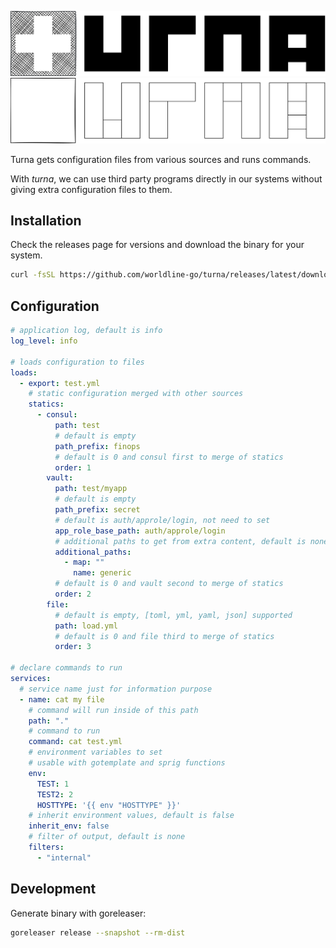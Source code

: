 ![turna](_assets/turna.svg#gh-light-mode-only)
![turna](_assets/turna_light.svg#gh-dark-mode-only)

Turna gets configuration files from various sources and runs commands.

With _turna_, we can use third party programs directly in our systems without giving extra configuration files to them.

## Installation

Check the releases page for versions and download the binary for your system.

```sh
curl -fsSL https://github.com/worldline-go/turna/releases/latest/download/turna_Linux_x86_64.tar.gz | sudo tar -xz --overwrite -C /usr/local/bin/
```

## Configuration

```yml
# application log, default is info
log_level: info

# loads configuration to files
loads:
  - export: test.yml
    # static configuration merged with other sources
    statics:
      - consul:
          path: test
          # default is empty
          path_prefix: finops
          # default is 0 and consul first to merge of statics
          order: 1
        vault:
          path: test/myapp
          # default is empty
          path_prefix: secret
          # default is auth/approle/login, not need to set
          app_role_base_path: auth/approle/login
          # additional paths to get from extra content, default is none
          additional_paths:
            - map: ""
              name: generic
          # default is 0 and vault second to merge of statics
          order: 2
        file:
          # default is empty, [toml, yml, yaml, json] supported
          path: load.yml
          # default is 0 and file third to merge of statics
          order: 3

# declare commands to run
services:
  # service name just for information purpose
  - name: cat my file
    # command will run inside of this path
    path: "."
    # command to run
    command: cat test.yml
    # environment variables to set
    # usable with gotemplate and sprig functions
    env:
      TEST: 1
      TEST2: 2
      HOSTTYPE: '{{ env "HOSTTYPE" }}'
    # inherit environment values, default is false
    inherit_env: false
    # filter of output, default is none
    filters:
      - "internal"
```

## Development

Generate binary with goreleaser:

```sh
goreleaser release --snapshot --rm-dist
```
